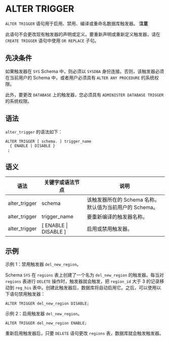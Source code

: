 ALTER TRIGGER 
==================================

`ALTER TRIGGER` 语句用于启用、禁用、编译或重命名数据库触发器。
**注意**



此语句不会更改现有触发器的声明或定义。要重新声明或重新定义触发器，请在 `CREATE TRIGGER` 语句中使用 `OR REPLACE` 子句。

先决条件 
-------------------------

如果触发器在 `SYS` Schema 中，则必须以 `SYSDBA` 身份连接。否则，该触发器必须在当前用户的 Schema 中，或者用户必须具有 `ALTER ANY PROCEDURE` 的系统权限。

此外，要更改 `DATABASE` 上的触发器，您必须具有 `ADMINISTER DATABASE TRIGGER` 的系统权限。

语法 
-----------------------

`alter_trigger` 的语法如下：

```unknow
ALTER TRIGGER [ schema. ] trigger_name
  { ENABLE | DISABLE }
 ;
```



语义 
-----------------------



|      语法       |        关键字或语法节点         |                 说明                  |
|---------------|-------------------------|-------------------------------------|
| alter_trigger | schema                  | 该触发器所在的 Schema 名称。默认值为当前用户的 Schema。 |
| alter_trigger | trigger_name            | 要重新编译的触发器名称。                        |
| alter_trigger | \[ ENABLE \| DISABLE \] | 启用或禁用触发器。                           |



示例 
-----------------------

示例 1：禁用触发器 `del_new_region`。

Schema `SYS` 在 `regions` 表上创建了一个名为 `del_new_region` 的触发器。每当对 `regions` 表进行 `DELETE` 操作时，触发器就会触发，把 `region_id` 大于 3 的记录移动到 `reg_his` 表中。创建此触发器后，数据库将自动启用它。之后，可以使用以下语句禁用触发器：

```unknow
ALTER TRIGGER del_new_region DISABLE;
```



示例 2：启用触发器 `del_new_region`。

```unknow
ALTER TRIGGER del_new_region ENABLE;
```



重新启用触发器后，只要 `DELETE` 语句更改 `regions` 表，数据库就会触发触发器。
